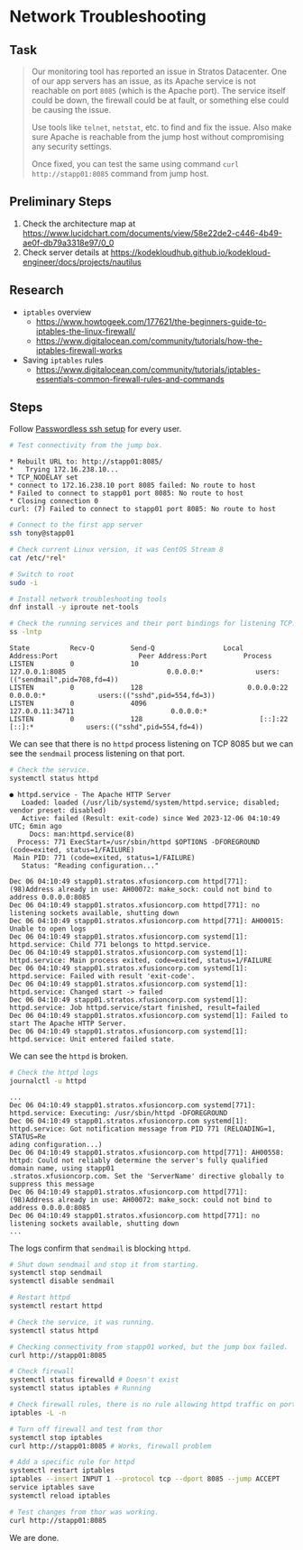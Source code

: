 # Network Troubleshooting

## Task

> Our monitoring tool has reported an issue in Stratos Datacenter. One of our app servers has an issue, as its Apache service is not reachable on port `8085` (which is the Apache port). The service itself could be down, the firewall could be at fault, or something else could be causing the issue.
>
> Use tools like `telnet`, `netstat`, etc. to find and fix the issue. Also make sure Apache is reachable from the jump host without compromising any security settings.
>
> Once fixed, you can test the same using command `curl http://stapp01:8085` command from jump host.

## Preliminary Steps

1. Check the architecture map at https://www.lucidchart.com/documents/view/58e22de2-c446-4b49-ae0f-db79a3318e97/0_0
2. Check server details at https://kodekloudhub.github.io/kodekloud-engineer/docs/projects/nautilus

## Research

* `iptables` overview
  * https://www.howtogeek.com/177621/the-beginners-guide-to-iptables-the-linux-firewall/
  * https://www.digitalocean.com/community/tutorials/how-the-iptables-firewall-works
* Saving `iptables` rules
  * https://www.digitalocean.com/community/tutorials/iptables-essentials-common-firewall-rules-and-commands

## Steps


Follow [Passwordless ssh setup](networking/passwordless-ssh-access.md) for every user.

```bash
# Test connectivity from the jump box.
```

```
* Rebuilt URL to: http://stapp01:8085/
*   Trying 172.16.238.10...
* TCP_NODELAY set
* connect to 172.16.238.10 port 8085 failed: No route to host
* Failed to connect to stapp01 port 8085: No route to host
* Closing connection 0
curl: (7) Failed to connect to stapp01 port 8085: No route to host
```

```bash
# Connect to the first app server
ssh tony@stapp01

# Check current Linux version, it was CentOS Stream 8
cat /etc/*rel*

# Switch to root
sudo -i

# Install network troubleshooting tools
dnf install -y iproute net-tools

# Check the running services and their port bindings for listening TCP.
ss -lntp
```

```
State          Recv-Q         Send-Q                 Local Address:Port                    Peer Address:Port         Process                                    
LISTEN         0              10                         127.0.0.1:8085                         0.0.0.0:*             users:(("sendmail",pid=708,fd=4))         
LISTEN         0              128                          0.0.0.0:22                           0.0.0.0:*             users:(("sshd",pid=554,fd=3))             
LISTEN         0              4096                      127.0.0.11:34711                        0.0.0.0:*                                                       
LISTEN         0              128                             [::]:22                              [::]:*             users:(("sshd",pid=554,fd=4)) 
```

We can see that there is no `httpd` process listening on TCP 8085 but we can see the `sendmail` process listening on that port.

```bash
# Check the service.
systemctl status httpd
```

```
● httpd.service - The Apache HTTP Server
   Loaded: loaded (/usr/lib/systemd/system/httpd.service; disabled; vendor preset: disabled)
   Active: failed (Result: exit-code) since Wed 2023-12-06 04:10:49 UTC; 6min ago
     Docs: man:httpd.service(8)
  Process: 771 ExecStart=/usr/sbin/httpd $OPTIONS -DFOREGROUND (code=exited, status=1/FAILURE)
 Main PID: 771 (code=exited, status=1/FAILURE)
   Status: "Reading configuration..."

Dec 06 04:10:49 stapp01.stratos.xfusioncorp.com httpd[771]: (98)Address already in use: AH00072: make_sock: could not bind to address 0.0.0.0:8085
Dec 06 04:10:49 stapp01.stratos.xfusioncorp.com httpd[771]: no listening sockets available, shutting down
Dec 06 04:10:49 stapp01.stratos.xfusioncorp.com httpd[771]: AH00015: Unable to open logs
Dec 06 04:10:49 stapp01.stratos.xfusioncorp.com systemd[1]: httpd.service: Child 771 belongs to httpd.service.
Dec 06 04:10:49 stapp01.stratos.xfusioncorp.com systemd[1]: httpd.service: Main process exited, code=exited, status=1/FAILURE
Dec 06 04:10:49 stapp01.stratos.xfusioncorp.com systemd[1]: httpd.service: Failed with result 'exit-code'.
Dec 06 04:10:49 stapp01.stratos.xfusioncorp.com systemd[1]: httpd.service: Changed start -> failed
Dec 06 04:10:49 stapp01.stratos.xfusioncorp.com systemd[1]: httpd.service: Job httpd.service/start finished, result=failed
Dec 06 04:10:49 stapp01.stratos.xfusioncorp.com systemd[1]: Failed to start The Apache HTTP Server.
Dec 06 04:10:49 stapp01.stratos.xfusioncorp.com systemd[1]: httpd.service: Unit entered failed state.
```

We can see the `httpd` is broken.

```bash
# Check the httpd logs
journalctl -u httpd
```

```
...
Dec 06 04:10:49 stapp01.stratos.xfusioncorp.com systemd[771]: httpd.service: Executing: /usr/sbin/httpd -DFOREGROUND
Dec 06 04:10:49 stapp01.stratos.xfusioncorp.com systemd[1]: httpd.service: Got notification message from PID 771 (RELOADING=1, STATUS=Re
ading configuration...)
Dec 06 04:10:49 stapp01.stratos.xfusioncorp.com httpd[771]: AH00558: httpd: Could not reliably determine the server's fully qualified domain name, using stapp01
.stratos.xfusioncorp.com. Set the 'ServerName' directive globally to suppress this message
Dec 06 04:10:49 stapp01.stratos.xfusioncorp.com httpd[771]: (98)Address already in use: AH00072: make_sock: could not bind to address 0.0.0.0:8085
Dec 06 04:10:49 stapp01.stratos.xfusioncorp.com httpd[771]: no listening sockets available, shutting down
...
```

The logs confirm that `sendmail` is blocking `httpd`.

```bash
# Shut down sendmail and stop it from starting.
systemctl stop sendmail
systemctl disable sendmail

# Restart httpd
systemctl restart httpd

# Check the service, it was running.
systemctl status httpd

# Checking connectivity from stapp01 worked, but the jump box failed.
curl http://stapp01:8085

# Check firewall
systemctl status firewalld # Doesn't exist
systemctl status iptables # Running

# Check firewall rules, there is no rule allowing httpd traffic on port 8085.
iptables -L -n

# Turn off firewall and test from thor
systemctl stop iptables
curl http://stapp01:8085 # Works, firewall problem

# Add a specific rule for httpd
systemctl restart iptables
iptables --insert INPUT 1 --protocol tcp --dport 8085 --jump ACCEPT
service iptables save
systemctl reload iptables

# Test changes from thor was working.
curl http://stapp01:8085
```

We are done.
